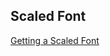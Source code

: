 ## Scaled Font



[Getting a Scaled Font](https://developer.apple.com/documentation/uikit/uifont/getting_a_scaled_font)
